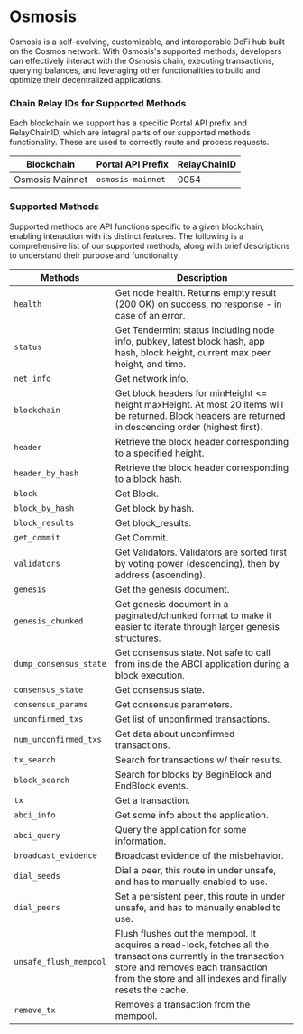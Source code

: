 # Osmosis

Osmosis is a self-evolving, customizable, and interoperable DeFi hub built on the Cosmos network. With Osmosis's supported methods, developers can effectively interact with the Osmosis chain, executing transactions, querying balances, and leveraging other functionalities to build and optimize their decentralized applications.

### Chain Relay IDs for Supported Methods
Each blockchain we support has a specific Portal API prefix and RelayChainID, which are integral parts of our supported methods functionality. These are used to correctly route and process requests.

| Blockchain | Portal API Prefix | RelayChainID |
|---------|-------------|-------------|
| Osmosis Mainnet | `osmosis-mainnet` | 0054 |

### Supported Methods
Supported methods are API functions specific to a given blockchain, enabling interaction with its distinct features. The following is a comprehensive list of our supported methods, along with brief descriptions to understand their purpose and functionality:

| Methods                      | Description                                                                                                                                                                                                           |
|------------------------------|-----------------------------------------------------------------------------------------------------------------------------------------------------------------------------------------------------------------------|
| `health`                     | Get node health. Returns empty result (200 OK) on success, no response - in case of an error.                                                                                                                         |
| `status`                     | Get Tendermint status including node info, pubkey, latest block hash, app hash, block height, current max peer height, and time.                                                                                       |
| `net_info`                   | Get network info.                                                                                                                                                                                                     |
| `blockchain`                 | Get block headers for minHeight <= height maxHeight. At most 20 items will be returned. Block headers are returned in descending order (highest first).                                                               |
| `header`                     | Retrieve the block header corresponding to a specified height.                                                                                                                                                        |
| `header_by_hash`             | Retrieve the block header corresponding to a block hash.                                                                                                                                                              |
| `block`                      | Get Block.                                                                                                                                                                                                           |
| `block_by_hash`              | Get block by hash.                                                                                                                                                                                                   |
| `block_results`              | Get block_results.                                                                                                                                                                                                   |
| `get_commit`                 | Get Commit.                                                                                                                                                                                                          |
| `validators`                 | Get Validators. Validators are sorted first by voting power (descending), then by address (ascending).                                                                                                                |
| `genesis`                    | Get the genesis document.                                                                                                                                                                                            |
| `genesis_chunked`            | Get genesis document in a paginated/chunked format to make it easier to iterate through larger genesis structures.                                                                                                    |
| `dump_consensus_state`       | Get consensus state. Not safe to call from inside the ABCI application during a block execution.                                                                                                                      |
| `consensus_state`            | Get consensus state.                                                                                                                                                                                                 |
| `consensus_params`           | Get consensus parameters.                                                                                                                                                                                            |
| `unconfirmed_txs`            | Get list of unconfirmed transactions.                                                                                                                                                                                |
| `num_unconfirmed_txs`        | Get data about unconfirmed transactions.                                                                                                                                                                             |
| `tx_search`                  | Search for transactions w/ their results.                                                                                                                                                                            |
| `block_search`               | Search for blocks by BeginBlock and EndBlock events.                                                                                                                                                                 |
| `tx`                         | Get a transaction.                                                                                                                                                                                                   |
| `abci_info`                  | Get some info about the application.                                                                                                                                                                                 |
| `abci_query`                 | Query the application for some information.                                                                                                                                                                          |
| `broadcast_evidence`         | Broadcast evidence of the misbehavior.                                                                                                                                                                               |
| `dial_seeds`                 | Dial a peer, this route in under unsafe, and has to manually enabled to use.                                                                                                                                         |
| `dial_peers`                 | Set a persistent peer, this route in under unsafe, and has to manually enabled to use.                                                                                                                                |
| `unsafe_flush_mempool`       | Flush flushes out the mempool. It acquires a read-lock, fetches all the transactions currently in the transaction store and removes each transaction from the store and all indexes and finally resets the cache. |
| `remove_tx`                  | Removes a transaction from the mempool.                                                                                                                                                                              |
